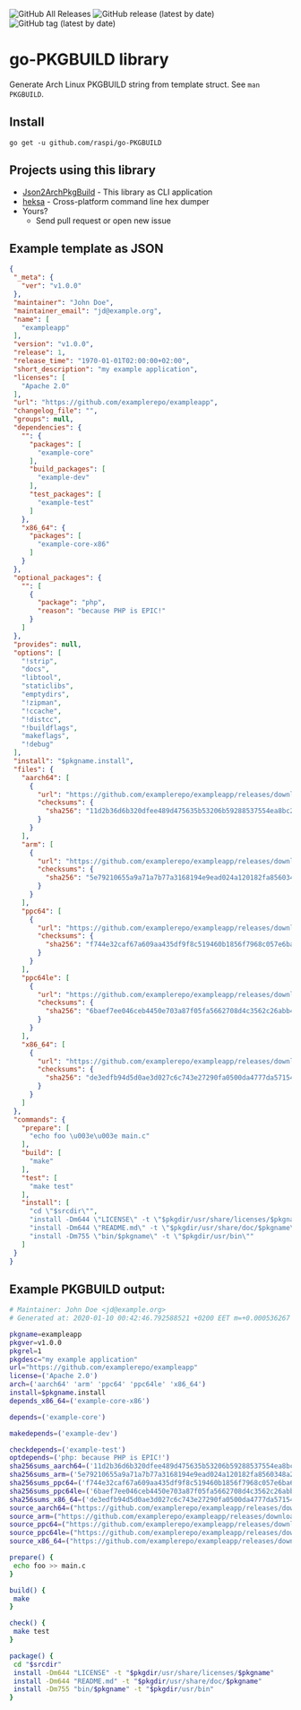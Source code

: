 ![GitHub All Releases](https://img.shields.io/github/downloads/raspi/go-PKGBUILD/total?style=for-the-badge)
![GitHub release (latest by date)](https://img.shields.io/github/v/release/raspi/go-PKGBUILD?style=for-the-badge)
![GitHub tag (latest by date)](https://img.shields.io/github/v/tag/raspi/go-PKGBUILD?style=for-the-badge)

# go-PKGBUILD library

Generate Arch Linux PKGBUILD string from template struct. See `man PKGBUILD`.

## Install

    go get -u github.com/raspi/go-PKGBUILD

## Projects using this library

* [Json2ArchPkgBuild](https://github.com/raspi/Json2ArchPkgBuild) - This library as CLI application
* [heksa](https://github.com/raspi/heksa) - Cross-platform command line hex dumper
* Yours?
  * Send pull request or open new issue
 
 ## Example template as JSON
 
 ```json
 {
  "_meta": {
    "ver": "v1.0.0"
  },
  "maintainer": "John Doe",
  "maintainer_email": "jd@example.org",
  "name": [
    "exampleapp"
  ],
  "version": "v1.0.0",
  "release": 1,
  "release_time": "1970-01-01T02:00:00+02:00",
  "short_description": "my example application",
  "licenses": [
    "Apache 2.0"
  ],
  "url": "https://github.com/examplerepo/exampleapp",
  "changelog_file": "",
  "groups": null,
  "dependencies": {
    "": {
      "packages": [
        "example-core"
      ],
      "build_packages": [
        "example-dev"
      ],
      "test_packages": [
        "example-test"
      ]
    },
    "x86_64": {
      "packages": [
        "example-core-x86"
      ]
    }
  },
  "optional_packages": {
    "": [
      {
        "package": "php",
        "reason": "because PHP is EPIC!"
      }
    ]
  },
  "provides": null,
  "options": [
    "!strip",
    "docs",
    "libtool",
    "staticlibs",
    "emptydirs",
    "!zipman",
    "!ccache",
    "!distcc",
    "!buildflags",
    "makeflags",
    "!debug"
  ],
  "install": "$pkgname.install",
  "files": {
    "aarch64": [
      {
        "url": "https://github.com/examplerepo/exampleapp/releases/download/$pkgver/$pkgname-$pkgver-linux-arm64.tar.gz",
        "checksums": {
          "sha256": "11d2b36d6b320dfee489d475635b53206b59288537554ea8bc24f97d06139d64"
        }
      }
    ],
    "arm": [
      {
        "url": "https://github.com/examplerepo/exampleapp/releases/download/$pkgver/$pkgname-$pkgver-linux-arm.tar.gz",
        "checksums": {
          "sha256": "5e79210655a9a71a7b77a3168194e9ead024a120182fa8560348a24dc87da159"
        }
      }
    ],
    "ppc64": [
      {
        "url": "https://github.com/examplerepo/exampleapp/releases/download/$pkgver/$pkgname-$pkgver-linux-ppc64.tar.gz",
        "checksums": {
          "sha256": "f744e32caf67a609aa435df9f8c519460b1856f7968c057e6ba61397cf79ec15"
        }
      }
    ],
    "ppc64le": [
      {
        "url": "https://github.com/examplerepo/exampleapp/releases/download/$pkgver/$pkgname-$pkgver-linux-ppc64le.tar.gz",
        "checksums": {
          "sha256": "6baef7ee046ceb4450e703a87f05fa5662708d4c3562c26abb427d34b4c82819"
        }
      }
    ],
    "x86_64": [
      {
        "url": "https://github.com/examplerepo/exampleapp/releases/download/$pkgver/$pkgname-$pkgver-linux-amd64.tar.gz",
        "checksums": {
          "sha256": "de3edfb94d5d0ae3d027c6c743e27290fa0500da4777da57154f2acab52775bf"
        }
      }
    ]
  },
  "commands": {
    "prepare": [
      "echo foo \u003e\u003e main.c"
    ],
    "build": [
      "make"
    ],
    "test": [
      "make test"
    ],
    "install": [
      "cd \"$srcdir\"",
      "install -Dm644 \"LICENSE\" -t \"$pkgdir/usr/share/licenses/$pkgname\"",
      "install -Dm644 \"README.md\" -t \"$pkgdir/usr/share/doc/$pkgname\"",
      "install -Dm755 \"bin/$pkgname\" -t \"$pkgdir/usr/bin\""
    ]
  }
}
 ```
 
## Example PKGBUILD output:
 
 ```bash
# Maintainer: John Doe <jd@example.org>
# Generated at: 2020-01-10 00:42:46.792588521 +0200 EET m=+0.000536267 

pkgname=exampleapp
pkgver=v1.0.0
pkgrel=1
pkgdesc="my example application"
url="https://github.com/examplerepo/exampleapp"
license=('Apache 2.0')
arch=('aarch64' 'arm' 'ppc64' 'ppc64le' 'x86_64')
install=$pkgname.install
depends_x86_64=('example-core-x86')

depends=('example-core')

makedepends=('example-dev')

checkdepends=('example-test')
optdepends=('php: because PHP is EPIC!')
sha256sums_aarch64=('11d2b36d6b320dfee489d475635b53206b59288537554ea8bc24f97d06139d64')
sha256sums_arm=('5e79210655a9a71a7b77a3168194e9ead024a120182fa8560348a24dc87da159')
sha256sums_ppc64=('f744e32caf67a609aa435df9f8c519460b1856f7968c057e6ba61397cf79ec15')
sha256sums_ppc64le=('6baef7ee046ceb4450e703a87f05fa5662708d4c3562c26abb427d34b4c82819')
sha256sums_x86_64=('de3edfb94d5d0ae3d027c6c743e27290fa0500da4777da57154f2acab52775bf')
source_aarch64=("https://github.com/examplerepo/exampleapp/releases/download/$pkgver/$pkgname-$pkgver-linux-arm64.tar.gz")
source_arm=("https://github.com/examplerepo/exampleapp/releases/download/$pkgver/$pkgname-$pkgver-linux-arm.tar.gz")
source_ppc64=("https://github.com/examplerepo/exampleapp/releases/download/$pkgver/$pkgname-$pkgver-linux-ppc64.tar.gz")
source_ppc64le=("https://github.com/examplerepo/exampleapp/releases/download/$pkgver/$pkgname-$pkgver-linux-ppc64le.tar.gz")
source_x86_64=("https://github.com/examplerepo/exampleapp/releases/download/$pkgver/$pkgname-$pkgver-linux-amd64.tar.gz")

prepare() {
  echo foo >> main.c
}

build() {
  make
}

check() {
  make test
}

package() {
  cd "$srcdir"
  install -Dm644 "LICENSE" -t "$pkgdir/usr/share/licenses/$pkgname"
  install -Dm644 "README.md" -t "$pkgdir/usr/share/doc/$pkgname"
  install -Dm755 "bin/$pkgname" -t "$pkgdir/usr/bin"
}
 ```
